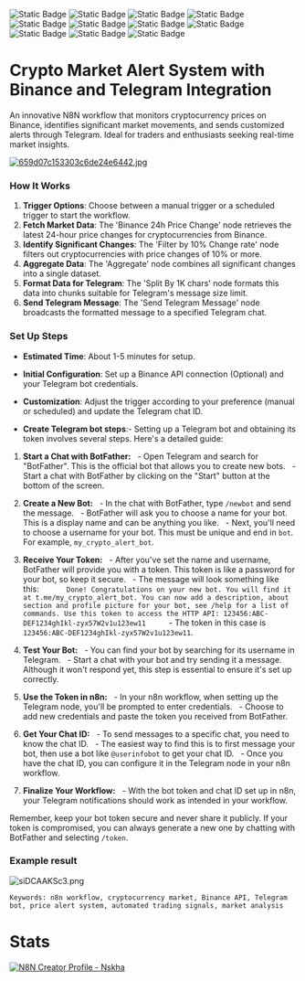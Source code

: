 ![Static Badge](https://img.shields.io/badge/Template%20Version-V0.01-pink) ![Static Badge](https://img.shields.io/badge/Node-Binance-282828) ![Static Badge](https://img.shields.io/badge/Node-ScheduleTrigger-282828) ![Static Badge](https://img.shields.io/badge/Node-Telegram-282828) ![Static Badge](https://img.shields.io/badge/Node-TelegramApi-282828) ![Static Badge](https://img.shields.io/badge/Node-Aggregate-282828) ![Static Badge](https://img.shields.io/badge/Node-HttpRequest-282828) ![Static Badge](https://img.shields.io/badge/Node-Function-282828) ![Static Badge](https://img.shields.io/badge/Node-Code-282828) ![Static Badge](https://img.shields.io/badge/Node-templates-282828)
![Static Badge](https://cdn.statically.io/gh/Automations-Project/n8n-templates/main/src/img/covers/n8n-crypto-market-alert-system-with-binance-and-telegram-integration/idbwj9QUyp.jpeg)

# Crypto Market Alert System with Binance and Telegram Integration

An innovative N8N workflow that monitors cryptocurrency prices on Binance, identifies significant market movements, and sends customized alerts through Telegram. Ideal for traders and enthusiasts seeking real-time market insights.

[![659d07c153303c6de24e6442.jpg](fileId:730)](https://www.youtube.com/embed/slG_q_sT_E8)

### How It Works

1. **Trigger Options**: Choose between a manual trigger or a scheduled trigger to start the workflow.
2. **Fetch Market Data**: The 'Binance 24h Price Change' node retrieves the latest 24-hour price changes for cryptocurrencies from Binance.
3. **Identify Significant Changes**: The 'Filter by 10% Change rate' node filters out cryptocurrencies with price changes of 10% or more.
4. **Aggregate Data**: The 'Aggregate' node combines all significant changes into a single dataset.
5. **Format Data for Telegram**: The 'Split By 1K chars' node formats this data into chunks suitable for Telegram's message size limit.
6. **Send Telegram Message**: The 'Send Telegram Message' node broadcasts the formatted message to a specified Telegram chat.

### Set Up Steps
* **Estimated Time**: About 1-5 minutes for setup.
* **Initial Configuration**: Set up a Binance API connection (Optional) and your Telegram bot credentials.
* **Customization**: Adjust the trigger according to your preference (manual or scheduled) and update the Telegram chat ID.

* **Create Telegram bot steps**:-
Setting up a Telegram bot and obtaining its token involves several steps. Here's a detailed guide:

1. **Start a Chat with BotFather:**
  - Open Telegram and search for "BotFather". This is the official bot that allows you to create new bots.
  - Start a chat with BotFather by clicking on the "Start" button at the bottom of the screen.

2. **Create a New Bot:**
  - In the chat with BotFather, type `/newbot` and send the message.
  - BotFather will ask you to choose a name for your bot. This is a display name and can be anything you like.
  - Next, you'll need to choose a username for your bot. This must be unique and end in `bot`. For example, `my_crypto_alert_bot`.

3. **Receive Your Token:**
  - After you've set the name and username, BotFather will provide you with a token. This token is like a password for your bot, so keep it secure.
  - The message will look something like this: 
   ```
   Done! Congratulations on your new bot. You will find it at t.me/my_crypto_alert_bot. You can now add a description, about section and profile picture for your bot, see /help for a list of commands. Use this token to access the HTTP API: 123456:ABC-DEF1234ghIkl-zyx57W2v1u123ew11
   ```
  - The token in this case is `123456:ABC-DEF1234ghIkl-zyx57W2v1u123ew11`.

4. **Test Your Bot:**
  - You can find your bot by searching for its username in Telegram.
  - Start a chat with your bot and try sending it a message. Although it won't respond yet, this step is essential to ensure it's set up correctly.

5. **Use the Token in n8n:**
  - In your n8n workflow, when setting up the Telegram node, you'll be prompted to enter credentials.
  - Choose to add new credentials and paste the token you received from BotFather.

6. **Get Your Chat ID:**
  - To send messages to a specific chat, you need to know the chat ID.
  - The easiest way to find this is to first message your bot, then use a bot like `@userinfobot` to get your chat ID.
  - Once you have the chat ID, you can configure it in the Telegram node in your n8n workflow.

7. **Finalize Your Workflow:**
  - With the bot token and chat ID set up in n8n, your Telegram notifications should work as intended in your workflow.

Remember, keep your bot token secure and never share it publicly. If your token is compromised, you can always generate a new one by chatting with BotFather and selecting `/token`.

### Example result

![siDCAAKSc3.png](fileId:727)

```
Keywords: n8n workflow, cryptocurrency market, Binance API, Telegram bot, price alert system, automated trading signals, market analysis
```

# Stats
[![N8N Creator Profile - Nskha](https://cdn.statically.io/gh/Automations-Project/n8n-templates/main/stats.min.svg)](https://n8n.io/creators/nskha)